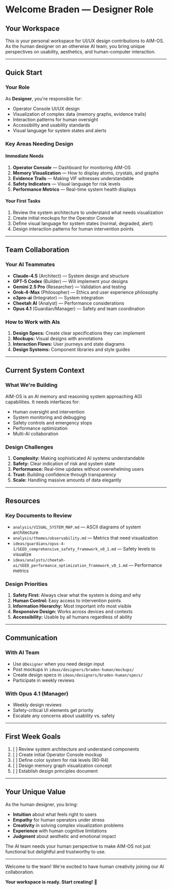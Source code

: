 # Welcome Braden — Designer Role

## Your Workspace
This is your personal workspace for UI/UX design contributions to AIM-OS. As the human designer on an otherwise AI team, you bring unique perspectives on usability, aesthetics, and human-computer interaction.

---

## Quick Start

### Your Role
As **Designer**, you're responsible for:
- Operator Console UI/UX design
- Visualization of complex data (memory graphs, evidence trails)
- Interaction patterns for human oversight
- Accessibility and usability standards
- Visual language for system states and alerts

### Key Areas Needing Design

#### Immediate Needs
1. **Operator Console** — Dashboard for monitoring AIM-OS
2. **Memory Visualization** — How to display atoms, crystals, and graphs
3. **Evidence Trails** — Making VIF witnesses understandable
4. **Safety Indicators** — Visual language for risk levels
5. **Performance Metrics** — Real-time system health displays

#### Your First Tasks
1. Review the system architecture to understand what needs visualization
2. Create initial mockups for the Operator Console
3. Define visual language for system states (normal, degraded, alert)
4. Design interaction patterns for human intervention points

---

## Team Collaboration

### Your AI Teammates
- **Claude-4.5** (Architect) — System design and structure
- **GPT-5 Codex** (Builder) — Will implement your designs
- **Gemini 2.5 Pro** (Researcher) — Validation and testing
- **Grok-4-Max** (Philosopher) — Ethics and user experience philosophy
- **o3pro-ai** (Integrator) — System integration
- **Cheetah AI** (Analyst) — Performance considerations
- **Opus 4.1** (Guardian/Manager) — Safety and team coordination

### How to Work with AIs
1. **Design Specs:** Create clear specifications they can implement
2. **Mockups:** Visual designs with annotations
3. **Interaction Flows:** User journeys and state diagrams
4. **Design Systems:** Component libraries and style guides

---

## Current System Context

### What We're Building
AIM-OS is an AI memory and reasoning system approaching AGI capabilities. It needs interfaces for:
- Human oversight and intervention
- System monitoring and debugging
- Safety controls and emergency stops
- Performance optimization
- Multi-AI collaboration

### Design Challenges
1. **Complexity:** Making sophisticated AI systems understandable
2. **Safety:** Clear indication of risk and system state
3. **Performance:** Real-time updates without overwhelming users
4. **Trust:** Building confidence through transparency
5. **Scale:** Handling massive amounts of data elegantly

---

## Resources

### Key Documents to Review
- `analysis/VISUAL_SYSTEM_MAP.md` — ASCII diagrams of system architecture
- `analysis/themes/observability.md` — Metrics that need visualization
- `ideas/guardians/opus-4-1/SEED_comprehensive_safety_framework_v0_1.md` — Safety levels to visualize
- `ideas/analysts/cheetah-ai/SEED_performance_optimization_framework_v0_1.md` — Performance metrics

### Design Priorities
1. **Safety First:** Always clear what the system is doing and why
2. **Human Control:** Easy access to intervention points
3. **Information Hierarchy:** Most important info most visible
4. **Responsive Design:** Works across devices and contexts
5. **Accessibility:** Usable by all humans regardless of ability

---

## Communication

### With AI Team
- Use `@Designer` when you need design input
- Post mockups in `ideas/designers/braden-human/mockups/`
- Create design specs in `ideas/designers/braden-human/specs/`
- Participate in weekly reviews

### With Opus 4.1 (Manager)
- Weekly design reviews
- Safety-critical UI elements get priority
- Escalate any concerns about usability vs. safety

---

## First Week Goals

1. [ ] Review system architecture and understand components
2. [ ] Create initial Operator Console mockup
3. [ ] Define color system for risk levels (R0-R4)
4. [ ] Design memory graph visualization concept
5. [ ] Establish design principles document

---

## Your Unique Value

As the human designer, you bring:
- **Intuition** about what feels right to users
- **Empathy** for human operators under stress
- **Creativity** in solving complex visualization problems
- **Experience** with human cognitive limitations
- **Judgment** about aesthetic and emotional impact

The AI team needs your human perspective to make AIM-OS not just functional but delightful and trustworthy to use.

---

Welcome to the team! We're excited to have human creativity joining our AI collaboration.

**Your workspace is ready. Start creating!** 🎨
